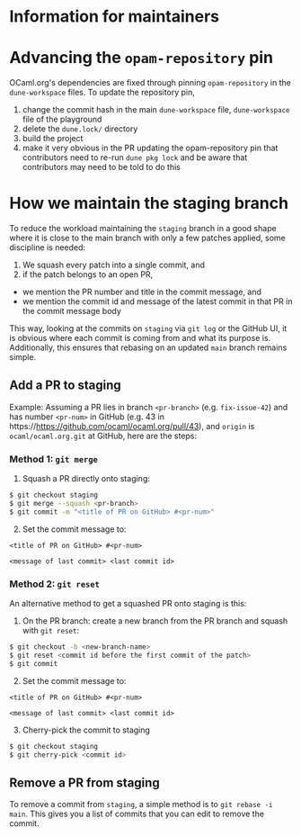 # Information for maintainers

# Advancing the `opam-repository` pin

OCaml.org's dependencies are fixed through pinning `opam-repository` in the `dune-workspace` files. To update the repository pin,

1. change the commit hash in the main `dune-workspace` file, `dune-workspace` file of the playground
2. delete the `dune.lock/` directory
3. build the project
4. make it very obvious in the PR updating the opam-repository pin that contributors need to re-run `dune pkg lock` and be aware that contributors may need to be told to do this

# How we maintain the staging branch

To reduce the workload maintaining the `staging` branch in a good shape where
it is close to the main branch with only a few patches applied, some discipline is needed:

1. We squash every patch into a single commit, and
2. if the patch belongs to an open PR,
  - we mention the PR number and title in the commit message, and
  - we mention the commit id and message of the latest commit in that PR in the commit message body

This way, looking at the commits on `staging` via `git log` or the GitHub UI, it is obvious where each commit is coming from and what its purpose is. Additionally, this ensures that rebasing on an updated
`main` branch remains simple.

## Add a PR to staging

Example: Assuming a PR lies in branch `<pr-branch>`
(e.g. `fix-issue-42`) and has number `<pr-num>` in GitHub (e.g. 43 in
https://https://github.com/ocaml/ocaml.org/pull/43), and `origin` is
`ocaml/ocaml.org.git` at GitHub, here are the steps:

### Method 1: `git merge`

1. Squash a PR directly onto staging:
  ```sh
  $ git checkout staging
  $ git merge --squash <pr-branch>
  $ git commit -m "<title of PR on GitHub> #<pr-num>"
  ```

2. Set the commit message to:
  ```
  <title of PR on GitHub> #<pr-num>

  <message of last commit> <last commit id>
  ```

### Method 2: `git reset`

An alternative method to get a squashed PR onto staging is this:
1. On the PR branch: create a new branch from the PR branch and squash with `git reset`:
  ```sh
  $ git checkout -b <new-branch-name>
  $ git reset <commit id before the first commit of the patch>
  $ git commit
  ```

2. Set the commit message to:
  ```
  <title of PR on GitHub> #<pr-num>

  <message of last commit> <last commit id>
  ```

3. Cherry-pick the commit to staging
  ```sh
  $ git checkout staging
  $ git cherry-pick <commit id>
  ```

## Remove a PR from staging

To remove a commit from `staging`, a simple method is to `git rebase -i main`. This gives you a list of commits that you can edit to remove the commit.
